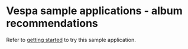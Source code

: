 <!-- Copyright Verizon Media. Licensed under the terms of the Apache 2.0 license. See LICENSE in the project root. -->
# Vespa sample applications - album recommendations

Refer to [getting started](http://cloud.vespa.ai/getting-started.html) to try this sample application.
